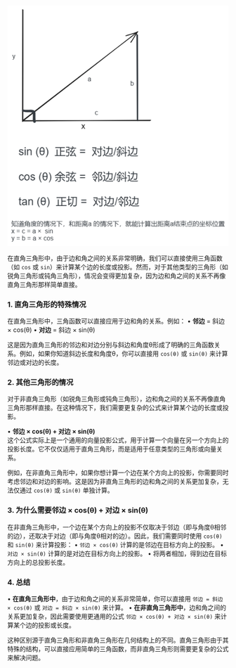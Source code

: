 ![alt text](image.png)

在直角三角形中，由于边和角之间的关系非常明确，我们可以直接使用三角函数（如 `cos` 或 `sin`）来计算某个边的长度或投影。然而，对于其他类型的三角形（如锐角三角形或钝角三角形），情况会变得更加复杂，因为边和角之间的关系不再像直角三角形那样简单直接。

### 1. **直角三角形的特殊情况**
在直角三角形中，三角函数可以直接应用于边和角的关系。例如：
• **邻边** = 斜边 × cos(θ)
• **对边** = 斜边 × sin(θ)

这是因为直角三角形的邻边和对边分别与斜边和角度θ形成了明确的三角函数关系。例如，如果你知道斜边长度和角度θ，你可以直接用 `cos(θ)` 或 `sin(θ)` 来计算邻边或对边的长度。

### 2. **其他三角形的情况**
对于非直角三角形（如锐角三角形或钝角三角形），边和角之间的关系不再像直角三角形那样直接。在这种情况下，我们需要更复杂的公式来计算某个边的长度或投影。

• **邻边 × cos(θ) + 对边 × sin(θ)**  
  这个公式实际上是一个通用的向量投影公式，用于计算一个向量在另一个方向上的投影长度。它不仅仅适用于直角三角形，而是适用于任意类型的三角形或向量关系。

  例如，在非直角三角形中，如果你想计算一个边在某个方向上的投影，你需要同时考虑邻边和对边的影响。这是因为非直角三角形的边和角之间的关系更加复杂，无法仅通过 `cos(θ)` 或 `sin(θ)` 单独计算。

### 3. **为什么需要邻边 × cos(θ) + 对边 × sin(θ)**
在非直角三角形中，一个边在某个方向上的投影不仅取决于邻边（即与角度θ相邻的边），还取决于对边（即与角度θ相对的边）。因此，我们需要同时使用 `cos(θ)` 和 `sin(θ)` 来计算投影：
• `邻边 × cos(θ)` 计算的是邻边在目标方向上的投影。
• `对边 × sin(θ)` 计算的是对边在目标方向上的投影。
• 将两者相加，得到边在目标方向上的总投影长度。

### 4. **总结**
• **在直角三角形中**，由于边和角之间的关系非常简单，你可以直接用 `邻边 = 斜边 × cos(θ)` 或 `对边 = 斜边 × sin(θ)` 来计算。
• **在非直角三角形中**，边和角之间的关系更加复杂，因此需要使用更通用的公式 `邻边 × cos(θ) + 对边 × sin(θ)` 来计算某个边的投影或长度。

这种区别源于直角三角形和非直角三角形在几何结构上的不同。直角三角形由于其特殊的结构，可以直接应用简单的三角函数，而非直角三角形则需要更复杂的公式来解决问题。
 